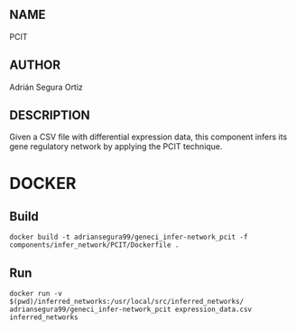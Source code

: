 ## NAME

PCIT

## AUTHOR

Adrián Segura Ortiz

## DESCRIPTION

Given a CSV file with differential expression data, this component infers its gene regulatory network by applying the PCIT technique.

# DOCKER

## Build

```
docker build -t adriansegura99/geneci_infer-network_pcit -f components/infer_network/PCIT/Dockerfile .
```

## Run

```
docker run -v $(pwd)/inferred_networks:/usr/local/src/inferred_networks/ adriansegura99/geneci_infer-network_pcit expression_data.csv inferred_networks
```

